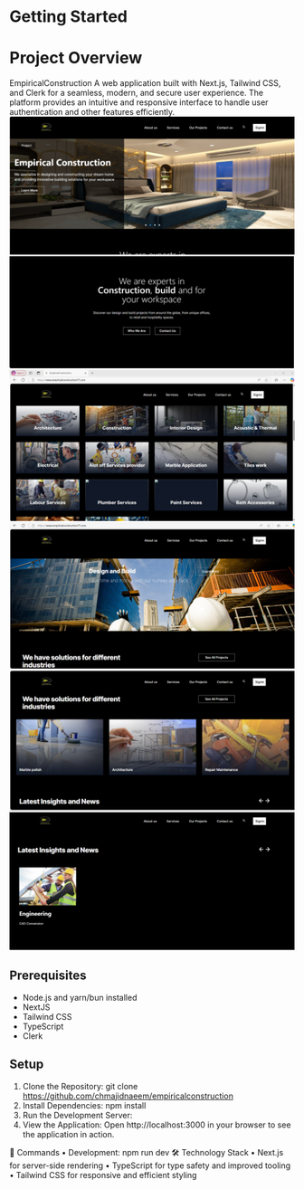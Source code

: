 # Getting Started

# Project Overview 

EmpiricalConstruction
A web application built with Next.js, Tailwind CSS, and Clerk for a seamless, modern, and secure user experience. The platform provides an intuitive and responsive interface to handle user authentication and other features efficiently.
![Project snip 1](Image1.png)
![Project snip 2](Image2.png)
![Project snip 2](Image3.png)
![Project snip 4](Image4.png)
![Project snip 5](Image5.png)
![Project snip 5](Image6.png)


## Prerequisites
- Node.js and yarn/bun installed
- NextJS
- Tailwind CSS
- TypeScript
- Clerk

## Setup
1.	Clone the Repository:
git clone https://github.com/chmajidnaeem/empiricalconstruction 
2.	Install Dependencies: npm install
3.	Run the Development Server:
4.	View the Application:
Open http://localhost:3000 in your browser to see the application in action.

🔧 Commands
•	Development: npm run dev
🛠 Technology Stack
•	Next.js for server-side rendering
•	TypeScript for type safety and improved tooling
•	Tailwind CSS for responsive and efficient styling
